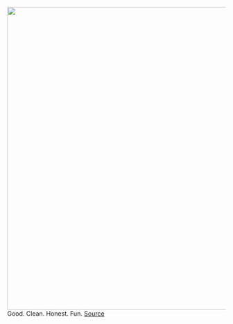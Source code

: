 <img src='https://cdn.vox-cdn.com/uploads/chorus_image/image/50858597/tldr-logo.1473954443.png' width='700px' /><br/>
Good. Clean. Honest. Fun.
<a href='https://www.theverge.com/tldr/2022/1/25/22900563/iphone-ibeer-app-daily-revenue-creator-sheraton'> Source <a/>